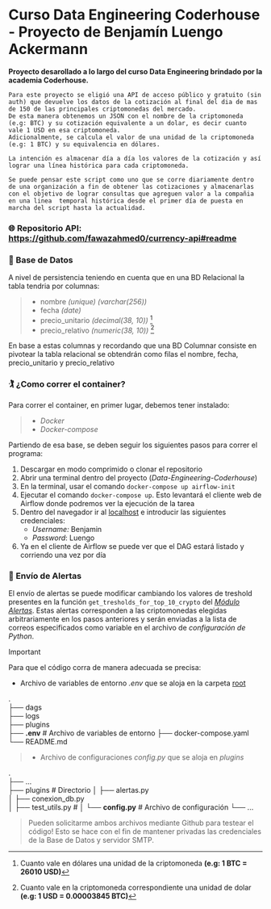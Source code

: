 # Curso Data Engineering Coderhouse - Proyecto de Benjamín Luengo Ackermann
**Proyecto desarollado a lo largo del curso Data Engineering brindado por la academia Coderhouse.**

    Para este proyecto se eligió una API de acceso público y gratuito (sin auth) que devuelve los datos de la cotización al final del dia de mas de 150 de las principales criptomonedas del mercado.
    De esta manera obtenemos un JSON con el nombre de la criptomoneda (e.g: BTC) y su cotización equivalente a un dolar, es decir cuanto vale 1 USD en esa criptomoneda. 
    Adicionalmente, se calcula el valor de una unidad de la criptomoneda (e.g: 1 BTC) y su equivalencia en dólares.

    La intención es almacenar día a día los valores de la cotización y así lograr una línea histórica para cada criptomoneda.

    Se puede pensar este script como uno que se corre diariamente dentro de una organización a fin de obtener las cotizaciones y almacenarlas con el objetivo de lograr consultas que agreguen valor a la compañia en una linea  temporal histórica desde el primer día de puesta en marcha del script hasta la actualidad.


### :globe_with_meridians: Repositorio API: https://github.com/fawazahmed0/currency-api#readme


### :floppy_disk: Base de Datos
A nivel de persistencia teniendo en cuenta que en una BD Relacional la tabla tendria por columnas:
>
> - nombre *(unique) (varchar(256))*
> - fecha *(date)*
> - precio_unitario *(decimal(38, 10))* [^1]
> - precio_relativo *(numeric(38, 10))* [^2]  
 
 En base a estas columnas y recordando que una BD Columnar consiste en pivotear la tabla relacional se obtendrán como filas el nombre, fecha, precio_unitario y precio_relativo

[^1]: Cuanto vale en dólares una unidad de la criptomoneda **(e.g: 1 BTC = 26010 USD)**
[^2]: Cuanto vale en la criptomoneda correspondiente una unidad de dolar **(e.g: 1 USD = 0.00003845 BTC)** 


### :golfing: ¿Como correr el container?
Para correr el container, en primer lugar, debemos tener instalado:

> - *Docker*
> - *Docker-compose*

Partiendo de esa base, se deben seguir los siguientes pasos para correr el programa:

1. Descargar en modo comprimido o clonar el repositorio
2. Abrir una terminal dentro del proyecto (*Data-Engineering-Coderhouse*)
3. En la terminal, usar el comando ```docker-compose up airflow-init```
4. Ejecutar el comando ```docker-compose up```. Esto levantará el cliente web de Airflow donde podremos ver la ejecución de la tarea
5. Dentro del navegador ir al [localhost](http://localhost:8080) e introducir las siguientes credenciales:
    - *Username:* Benjamin
    - *Password*: Luengo
6. Ya en el cliente de Airflow se puede ver que el DAG estará listado y corriendo una vez por día


### :incoming_envelope: Envío de Alertas
El envío de alertas se puede modificar cambiando los valores de treshold presentes en la función ```get_tresholds_for_top_10_crypto``` del *[Módulo Alertas](plugins/alertas.py)*. 
Estas alertas corresponden a las criptomonedas elegidas arbitrariamente en los pasos anteriores y serán enviadas a la lista de correos especificados como variable en el archivo de *configuración de Python*.

> [!IMPORTANT]
> Para que el código corra de manera adecuada se precisa:
> - Archivo de variables de entorno *.env* que se aloja en la carpeta [root](/)


.                         
├── dags                    
├── logs                 
├── plugins                
├── **.env**                # Archivo de variables de entorno
├── docker-compose.yaml                
└── README.md
> - Archivo de configuraciones *config.py* que se aloja en *plugins*

.                          
├── ...                       
├── plugins                 # Directorio
│   ├── alertas.py                      
│   ├── conexion_db.py         
│   ├── test_utils.py       #
│   └── **config.py**       # Archivo de configuración
└── ...

> Pueden solicitarme ambos archivos mediante Github para testear el código!
> Esto se hace con el fin de mantener privadas las credenciales de la Base de Datos y servidor SMTP.

